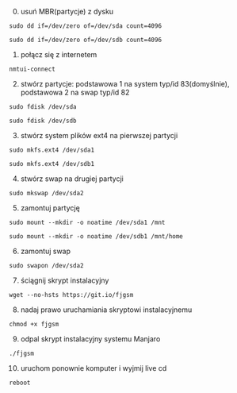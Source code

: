 0. usuń MBR(partycje) z dysku

`sudo dd if=/dev/zero of=/dev/sda count=4096`

`sudo dd if=/dev/zero of=/dev/sdb count=4096`

1. połącz się z internetem

`nmtui-connect`

2. stwórz partycje: podstawowa 1 na system typ/id 83(domyślnie), podstawowa 2 na swap typ/id 82

`sudo fdisk /dev/sda`

`sudo fdisk /dev/sdb`

3. stwórz system plików ext4 na pierwszej partycji

`sudo mkfs.ext4 /dev/sda1`

`sudo mkfs.ext4 /dev/sdb1`

4. stwórz swap na drugiej partycji

`sudo mkswap /dev/sda2`

5. zamontuj partycję

`sudo mount --mkdir -o noatime /dev/sda1 /mnt`

`sudo mount --mkdir -o noatime /dev/sdb1 /mnt/home`

6. zamontuj swap

`sudo swapon /dev/sda2`

7. ściągnij skrypt instalacyjny

`wget --no-hsts https://git.io/fjgsm`

8. nadaj prawo uruchamiania skryptowi instalacyjnemu

`chmod +x fjgsm`

9. odpal skrypt instalacyjny systemu Manjaro

`./fjgsm`

10. uruchom ponownie komputer i wyjmij live cd

`reboot`
